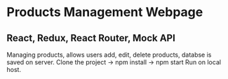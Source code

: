 #  Products Management Webpage 

## React, Redux, React Router, Mock API
 
Managing products, allows users add, edit, delete products, databse is saved on server. 
Clone the project -> npm install -> npm start
Run on local host.
